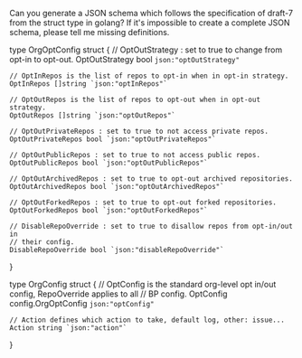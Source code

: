 Can you generate a JSON schema which follows the specification of draft-7 from the struct type in golang?
If it's impossible to create a complete JSON schema, please tell me missing definitions.

type OrgOptConfig struct {
	// OptOutStrategy : set to true to change from opt-in to opt-out.
	OptOutStrategy bool `json:"optOutStrategy"`

	// OptInRepos is the list of repos to opt-in when in opt-in strategy.
	OptInRepos []string `json:"optInRepos"`

	// OptOutRepos is the list of repos to opt-out when in opt-out strategy.
	OptOutRepos []string `json:"optOutRepos"`

	// OptOutPrivateRepos : set to true to not access private repos.
	OptOutPrivateRepos bool `json:"optOutPrivateRepos"`

	// OptOutPublicRepos : set to true to not access public repos.
	OptOutPublicRepos bool `json:"optOutPublicRepos"`

	// OptOutArchivedRepos : set to true to opt-out archived repositories.
	OptOutArchivedRepos bool `json:"optOutArchivedRepos"`

	// OptOutForkedRepos : set to true to opt-out forked repositories.
	OptOutForkedRepos bool `json:"optOutForkedRepos"`

	// DisableRepoOverride : set to true to disallow repos from opt-in/out in
	// their config.
	DisableRepoOverride bool `json:"disableRepoOverride"`
}

type OrgConfig struct {
	// OptConfig is the standard org-level opt in/out config, RepoOverride applies to all
	// BP config.
	OptConfig config.OrgOptConfig `json:"optConfig"`

	// Action defines which action to take, default log, other: issue...
	Action string `json:"action"`
}
